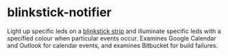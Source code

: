 # blinkstick-notifier

Light up specific leds on a [blinkstick strip](https://www.blinkstick.com/products/blinkstick-strip)
and illuminate specific leds with a specified colour when particular events
occur.  Examines Google Calendar and Outlook for calendar events, and examines
Bitbucket for build failures.
